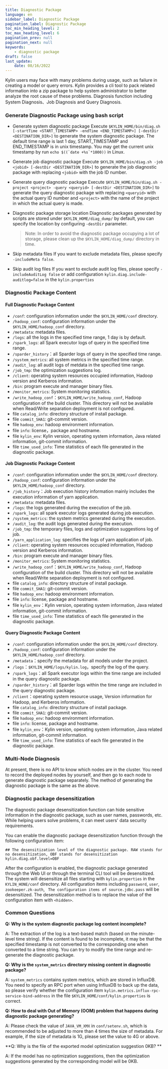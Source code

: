 ```yaml
---
title: Diagnostic Package
language: en
sidebar_label: Diagnostic Package
pagination_label: Diagnostic Package
toc_min_heading_level: 2
toc_max_heading_level: 6
pagination_prev: null
pagination_next: null
keywords:
    - diagnostic package
draft: false
last_update:
    date: 08/16/2022
---
```


Kylin users may face with many problems during usage, such as failure in creating a model or query errors. Kylin provides a cli tool to pack related information into a zip package to help system administrator to better analyze the root cause of these problems.
Diagnosis function including System Diagnosis、Job Diagnosis and Query Diagnosis.

### Generate Diagnostic Package using bash script

- Generate system diagnostic package
Execute `$KYLIN_HOME/bin/diag.sh [-startTime <START_TIMESTAMP> -endTime <END_TIMESTAMP>] [-destDir <DESTINATION_DIR>]` to generate the system diagnostic package. The default time range is last 1 day, START_TIMESTAMP and END_TIMESTAMP is in unix timestamp. You may get the current unix timestamp by run ```echo $((`date +%s`*1000))``` in Linux.

- Generate job diagnostic package
Execute `$KYLIN_HOME/bin/diag.sh -job <jobid> [-destDir <DESTINATION_DIR>]` to generate the job diagnostic package with replacing `<jobid>` with the job ID number.

- Generate query diagnostic package
  Execute `$KYLIN_HOME/bin/diag.sh -project <project> -query <queryid> [-destDir <DESTINATION_DIR>]` to generate the query diagnostic package with replacing `<queryid>` with the actual query ID number and `<project>` with the name of the project in which the actual query is made.
  
- Diagnostic package storage location
Diagnostic packages generated by scripts are stored under `$KYLIN_HOME/diag_dump/` by default, you can specify the location by configuring `-destDir` parameter.
   > Note: In order to avoid the diagnostic package occupying a lot of storage, please clean up the `$KYLIN_HOME/diag_dump/` directory in time.

- Skip metadata files
    If you want to exclude metadata files, please specify `-includeMeta false`.

- Skip audit log files
    If you want to exclude audit log files, please specify `-includeAuditLog false` or add configuration `kylin.diag.include-auditlog=false` in the `kylin.properties`

### Diagnostic Package Content

#### Full Diagnostic Package Content

- `/conf`: configuration information under the `$KYLIN_HOME/conf` directory.
- `/hadoop_conf`: configuration information under the `$KYLIN_HOME/hadoop_conf` directory.
- `/metadata`: metadata files.
- `/logs`: all the logs in the specified time range, 1 day is by default.
- `/spark_logs`: all Spark executor logs of query in the specified time range.
- `/sparder_history`：all Sparder logs of query in  the specified time range.
- `/system_metrics`: all system metrics in the specified time range. 
- `/audit_log`: all audit logs of metdata in the specified time range.
- `/job_tmp`: the optimization suggestions log.
- `/client`: operating system resources occupied information, Hadoop version and Kerberos information.
- `/bin`: program execute and manager binary files.
- `/monitor_metrics`: System monitoring statistics.
- `/write_hadoop_conf`：`$KYLIN_HOME/write_hadoop_conf`, Hadoop configuration of the build cluster. This directory will not be available when Read/Write separation deployment is not configured.
- file `catalog_info`: directory structure of install package.
- file `commit_SHA1`: git-commit version.
- file `hadoop_env`: hadoop environment information.
- file `info`: license，package and hostname.
- file `kylin_env`: Kylin version, operating system information, Java related information, git-commit information.
- file `time_used_info`: Time statistics of each file generated in the diagnostic package.

#### Job Diagnostic Package Content

- `/conf`: configuration information under the `$KYLIN_HOME/conf` directory.
- `/hadoop_conf`: configuration information under the `$KYLIN_HOME/hadoop_conf` directory.
- `/job_history`：Job execution history information mainly includes the execution information of yarn application.
- `/metadata`: metadata files.
- `/logs`: the logs generated during the execution of the job.
- `/spark_logs`: all spark executor logs generated during job execution.
- `/system_metrics`: the system metrics generated during the execution.
- `/audit_log`: the audit logs generated during the execution.
- `/job_tmp`: the temporary files, logs and optimization suggestions log of job.
- `/yarn_application_log`: specifies the logs of yarn application of job. 
- `/client`: operating system resources occupied information, Hadoop version and Kerberos information.
- `/bin`: program execute and manager binary files.
- `/monitor_metrics`: System monitoring statistics.
- `/write_hadoop_conf`：`$KYLIN_HOME/write_hadoop_conf`, Hadoop configuration of the build cluster. This directory will not be available when Read/Write separation deployment is not configured.
- file `catalog_info`: directory structure of install package.
- file `commit_SHA1`: git-commit version.
- file `hadoop_env`: hadoop environment information.
- file `info`: license, package and hostname.
- file `kylin_env`：Kylin version, operating system information, Java related information, git-commit information.
- file `time_used_info`: Time statistics of each file generated in the diagnostic package.

#### Query Diagnostic Package Content

- `/conf`: configuration information under the `$KYLIN_HOME/conf` directory.
- `/hadoop_conf`: configuration information under the `$KYLIN_HOME/hadoop_conf` directory.
- `/metadata`：specify the metadata for all models under the project.
- `/logs`：`$KYLIN_HOME/logs/kylin.log`，specify the log of the query.
- `/spark_logs`：all Spark executor logs within the time range are included in the query diagnostic package.
- `/sparder_history`：all Sparder logs within the time range are included in the query diagnostic package.
- `/client`：operating system resource usage, Version information for Hadoop, and Kerberos information.
- file `catalog_info`: directory structure of install package.
- file `commit_SHA1`: git-commit version.
- file `hadoop_env`: hadoop environment information.
- file `info`: license, package and hostname.
- file `kylin_env`：Kylin version, operating system information, Java related information, git-commit information.
- file `time_used_info`: Time statistics of each file generated in the diagnostic package.

### Multi-Node Diagnosis
At present, there is no API to know which nodes are in the cluster. You need to record the deployed nodes by yourself, and then go to each node to generate diagnostic package separately. The method of generating the diagnostic package is the same as the above.

### Diagnostic package desensitization

The diagnostic package desensitization function can hide sensitive information in the diagnostic package, such as user names, passwords, etc. While helping users solve problems, it can meet users' data security requirements.

You can enable the diagnostic package desensitization function through the following configuration item:

```properties
## The desensitization level of the diagnostic package. RAW stands for no desensitization, OBF stands for desensitization
kylin.diag.obf.level=OBF
```

After the configuration is enabled, the diagnostic package generated through the Web UI or through the terminal CLI tool will be desensitized. The system will desensitize all files starting with `kylin.properties` in the `KYLIN_HONE/conf` directory. All configuration items including `password`, `user`, `zookeeper.zk-auth`, ` The configuration items of source.jdbc.pass` will be desensitized. The desensitization method is to replace the value of the configuration item with `<hidden>`.

### Common Questions

**Q: Why is the system diagnostic package log content incomplete?**

A: The extraction of the log is a text-based match (based on the minute-level time string). If the content is found to be incomplete, it may be that the specified timestamp is not converted to the corresponding one when converted to a time string. You can try to modify the time range and re-generate the diagnostic package.

**Q: Why is the `system_metrics` directory missing content in diagnostic package?**

A: `system_metrics` contains system metrics, which are stored in InfluxDB. You need to specify an RPC port when using InfluxDB to back up the data, so please verify whether the configuration item `kylin.metrics.influx-rpc-service-bind-address` in the file `$KYLIN_HOME/conf/kylin.properties` is correct.

**Q: How to deal with Out of Memory (OOM) problem that happens during diagnostic package generating?**

A: Please check the value of `JAVA_VM_XMX` in `conf/setenv.sh`, which is recommended to be adjusted to more than 4 times the size of metadata. For example, if the size of metadata is 1G, please set the value to 4G or above.

**Q: Why is the file of the exported model optimization suggestion 0KB? **

A: If the model has no optimization suggestions, then the optimization suggestions generated by the corresponding model will be 0KB.
